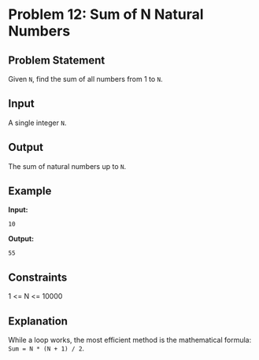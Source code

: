 # Problem 12: Sum of N Natural Numbers

## Problem Statement
Given `N`, find the sum of all numbers from 1 to `N`.

## Input
A single integer `N`.

## Output
The sum of natural numbers up to `N`.

## Example
**Input:**
```
10
```

**Output:**
```
55
```

## Constraints
1 <= N <= 10000

## Explanation
While a loop works, the most efficient method is the mathematical formula: `Sum = N * (N + 1) / 2`.
